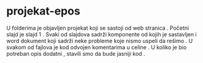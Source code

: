# projekat-epos

U folderima je objavljen projekat koji se sastoji od web stranica . Početni slajd je slajd 1 . Svaki od slajdova sadrži komponente od kojih je sastavljen i word dokument koji sadrži neke probleme koje nismo uspeli da rešimo .
U svakom od fajlova je kod odvojen komentarima u celine . U koliko je bio potreban opis dodatni , stavili smo da bude jasniji kod .
